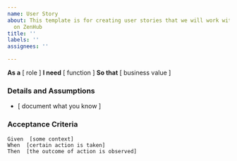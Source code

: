 ```yaml
---
name: User Story
about: This template is for creating user stories that we will work with on our workspace
  on ZenHub
title: ''
labels: ''
assignees: ''

---
```


**As a**  [ role ]
**I need**  [ function ]
**So that**  [ business value ]

### Details and Assumptions
* [ document what you know ]

### Acceptance Criteria

``` gherkin
Given  [some context]
When  [certain action is taken]
Then  [the outcome of action is observed]
